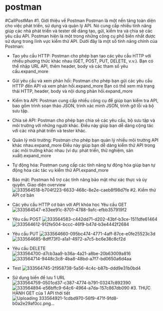 # postman
#CallPostMan #1. Giới thiệu về Postman Postman là một nền tảng toàn diện cho việc phát triển, sử dụng và quản lý API. Nó cung cấp nhiều tính năng giúp các nhà phát triển và tester dễ dàng tạo, gửi, kiểm tra và chia sẻ các yêu cầu API. Postman hiện là một trong những công cụ phổ biến nhất được sử dụng trong lĩnh vực kiểm thử API. Dưới đây là một số tính năng chính của Postman: 
  - Tạo yêu cầu HTTP: Postman cho phép bạn tạo các yêu cầu HTTP với nhiều phương thức khác nhau (GET, POST, PUT, DELETE, v.v.). Bạn có thể nhập URL API, thêm header, body và các tham số yêu cầu.expand_more 
  - Gửi yêu cầu và xem phản hồi: Postman cho phép bạn gửi các yêu cầu HTTP đến API và xem phản hồi.expand_more Bạn có thể xem mã trạng thái HTTP, header, body và nội dung phản hồi.expand_more 
  - Kiểm tra API: Postman cung cấp nhiều công cụ để giúp bạn kiểm tra API, bao gồm trình soạn thảo JSON, trình xác minh JSON, trình gỡ lỗi và bộ sưu tập. 
  - Chia sẻ API: Postman cho phép bạn chia sẻ các yêu cầu, bộ sưu tập và môi trường với những người khác. Điều này giúp bạn dễ dàng cộng tác với các nhà phát triển và tester khác. 
  - Quản lý môi trường: Postman cho phép bạn quản lý nhiều môi trường API khác nhau.expand_more Điều này giúp bạn dễ dàng kiểm thử API trong các môi trường khác nhau (ví dụ: phát triển, thử nghiệm, sản xuất).expand_more 
  - Tự động hóa: Postman cung cấp các tính năng tự động hóa giúp bạn tự động hóa các tác vụ kiểm thử API.expand_more 
  - Bảo mật: Postman hỗ trợ các tính năng bảo mật như xác thực và ủy quyền. Giao diện overview
![333564518-b704f223-6633-468c-8e2e-caeb8f98d7fe](https://github.com/HuyPhong-21012889-PKA/postman/assets/131637318/494a9bea-8ed2-41cd-b9e5-234452516c1c)
#2. Kiểm thử API cơ bản

- Các yêu cầu HTTP cơ bản với API khóa học Yêu cầu GET
![333564547-e33ee91c-8701-4788-9afc-efbb357919f2](https://github.com/HuyPhong-21012889-PKA/postman/assets/131637318/7a604bef-1756-4060-9473-88d0d972e6b1)
- Yêu cầu POST
![333564583-c442dd71-d202-43bf-b3ce-1511dfe61464](https://github.com/HuyPhong-21012889-PKA/postman/assets/131637318/40e6d0da-6beb-4464-a2e8-73d1e084da47)
![333564612-912fe504-bccc-46f9-b47d-b3e4442f2684](https://github.com/HuyPhong-21012889-PKA/postman/assets/131637318/afb5295e-fad1-493f-967b-65893c1d82f7)
- Yêu cầu PUT
![333564660-095bc474-4771-4aff-87ce-e0fe25523c3d](https://github.com/HuyPhong-21012889-PKA/postman/assets/131637318/0519979c-265a-4cfe-9972-a96e400c6c11)
![333564685-8dff73f0-a1a1-4972-a7c5-bc6e38c8cf2d](https://github.com/HuyPhong-21012889-PKA/postman/assets/131637318/14fd2cac-8037-4159-900e-874555b20927)
- Yêu cầu DELETE
![333564700-d7cb3aa9-b36a-4a21-a8be-20b63009a816](https://github.com/HuyPhong-21012889-PKA/postman/assets/131637318/e850d77b-6615-40e5-af5a-d7bb642cb670)
![333564714-9448c3c8-4ba8-48bd-a7f7-bd0650a6d4aa](https://github.com/HuyPhong-21012889-PKA/postman/assets/131637318/81bd3fbb-5378-4bc0-a775-9496f6c79709)
- Test
![333564745-2f958738-5a56-4c4c-b87b-ddd9e31b0bd4](https://github.com/HuyPhong-21012889-PKA/postman/assets/131637318/3ffd2f82-c1a1-4e0d-a0e8-d7d42c1a45c2)
- Sử dụng biến để lưu 1 URL
![333564759-0501cd37-c387-4774-b791-03247c892390](https://github.com/HuyPhong-21012889-PKA/postman/assets/131637318/cb10125a-8fac-4cd4-acc4-99fb432fed1a)
![333564894-e56bffc9-64c6-4964-a7da-157c867db090](https://github.com/HuyPhong-21012889-PKA/postman/assets/131637318/60cdf852-2653-4c83-b1f3-eaeca0362490)
#3. THỰC HÀNH GET của 1 API thời tiết
![Uploading 333564921-1cdbd970-56f9-471f-9fd8-b0a2e29af0cc.png…]()
